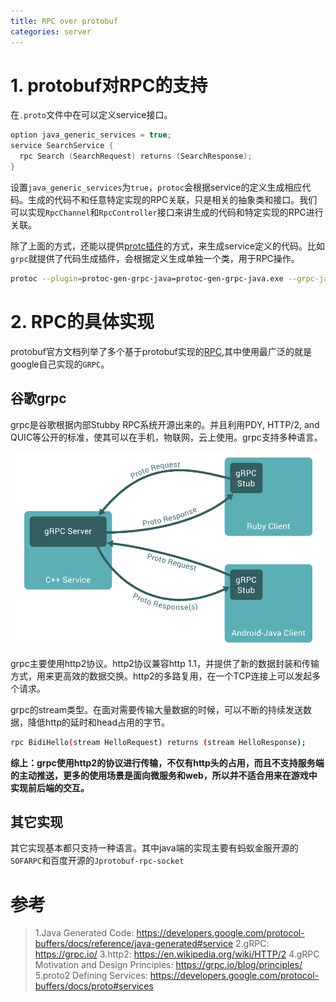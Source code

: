 ```yaml
---
title: RPC over protobuf
categories: server
---
```

# 1. protobuf对RPC的支持

在`.proto`文件中在可以定义service接口。
```c
option java_generic_services = true;
service SearchService {
  rpc Search (SearchRequest) returns (SearchResponse);
}
```

设置`java_generic_services`为`true`，`protoc`会根据service的定义生成相应代码。生成的代码不和任意特定实现的RPC关联，只是相关的抽象类和接口。我们可以实现`RpcChannel`和`RpcController`接口来讲生成的代码和特定实现的RPC进行关联。

除了上面的方式，还能以提供[protc插件](https://developers.google.com/protocol-buffers/docs/reference/cpp#google.protobuf.compiler)的方式，来生成service定义的代码。比如`grpc`就提供了代码生成插件，会根据定义生成单独一个类，用于RPC操作。
```bash
protoc --plugin=protoc-gen-grpc-java=protoc-gen-grpc-java.exe --grpc-java_out=..\java\  "A.proto" 
```

# 2. RPC的具体实现

protobuf官方文档列举了多个基于protobuf实现的[RPC](https://github.com/protocolbuffers/protobuf/blob/master/docs/third_party.md),其中使用最广泛的就是google自己实现的`GRPC`。


## 谷歌grpc

grpc是谷歌根据内部Stubby RPC系统开源出来的。并且利用PDY, HTTP/2, and QUIC等公开的标准，使其可以在手机，物联网，云上使用。grpc支持多种语言。

![](/assets/proto1.png)

grpc主要使用http2协议。http2协议兼容http 1.1，并提供了新的数据封装和传输方式，用来更高效的数据交换。http2的多路复用，在一个TCP连接上可以发起多个请求。

grpc的stream类型。在面对需要传输大量数据的时候，可以不断的持续发送数据，降低http的延时和head占用的字节。
```bash
rpc BidiHello(stream HelloRequest) returns (stream HelloResponse);
```

**综上：grpc使用http2的协议进行传输，不仅有http头的占用，而且不支持服务端的主动推送，更多的使用场景是面向微服务和web，所以并不适合用来在游戏中实现前后端的交互。**

## 其它实现

其它实现基本都只支持一种语言。其中java端的实现主要有蚂蚁金服开源的`SOFARPC`和百度开源的`Jprotobuf-rpc-socket`



# 参考
>1.Java Generated Code: https://developers.google.com/protocol-buffers/docs/reference/java-generated#service
>2.gRPC: https://grpc.io/
>3.http2: https://en.wikipedia.org/wiki/HTTP/2
>4.gRPC Motivation and Design Principles: https://grpc.io/blog/principles/
>5.proto2 Defining Services: https://developers.google.com/protocol-buffers/docs/proto#services